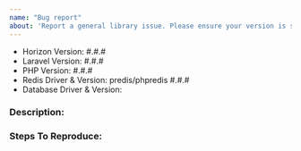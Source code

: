 ```yaml
---
name: "Bug report"
about: 'Report a general library issue. Please ensure your version is still supported: https://laravel.com/docs/releases#support-policy'
---
```


- Horizon Version: #.#.#
- Laravel Version: #.#.#
- PHP Version: #.#.#
- Redis Driver & Version: predis/phpredis #.#.#
- Database Driver & Version:

### Description:


### Steps To Reproduce:
